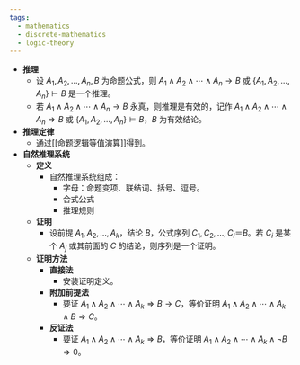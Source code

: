 ```yaml
---
tags:
  - mathematics
  - discrete-mathematics
  - logic-theory
---
```

- **推理**
	- 设 $A_1,A_2,\dots,A_n,B$ 为命题公式，则 $A_1 \land A_2 \land \cdots \land A_n \to B$ 或 $\{A_1,A_2,\dots,A_n\} \vdash B$ 是一个推理。
	- 若 $A_1 \land A_2 \land \cdots \land A_n \to B$ 永真，则推理是有效的，记作 $A_1 \land A_2 \land \cdots \land A_n \Rightarrow B$ 或 $\{A_1,A_2,\dots,A_n\} \models B$，$B$ 为有效结论。
- **推理定律**
	- 通过[[命题逻辑等值演算]]得到。
- **自然推理系统**
	- **定义**
		- 自然推理系统组成：
			- 字母：命题变项、联结词、括号、逗号。
			- 合式公式
			- 推理规则
	- **证明**
		- 设前提 $A_1,A_2,\dots,A_k$，结论 $B$，公式序列 $C_1,C_2,\dots,C_l ＝ B$。若 $C_i$ 是某个 $A_j$ 或其前面的 $C$ 的结论，则序列是一个证明。
	- **证明方法**
		- **直接法**
			- 安装证明定义。
		- **附加前提法**
			- 要证 $A_1 \land A_2 \land \cdots \land A_k \Rightarrow B \to C$，等价证明 $A_1 \land A_2 \land \cdots \land A_k \land B \Rightarrow C$。
		- **反证法**
			- 要证 $A_1 \land A_2 \land \cdots \land A_k \Rightarrow B$，等价证明 $A_1 \land A_2 \land \cdots \land A_k \land \neg B \Rightarrow 0$。
